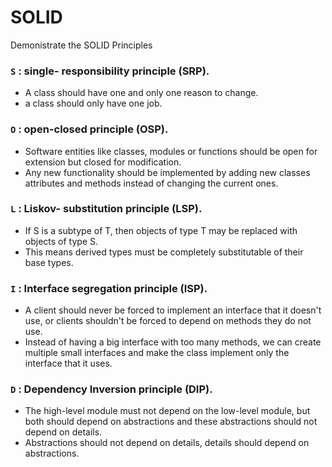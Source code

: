 # SOLID 
Demonistrate the SOLID Principles

### ` S ` : single- responsibility principle (SRP).
- A class should have one and only one reason to change.
- a class should only have one job.

### ` O ` : open-closed principle (OSP).
- Software entities like classes, modules or functions should be open for extension but closed for modification.
- Any new functionality should be implemented by adding new classes attributes and methods instead of changing the current ones.

### ` L ` : Liskov- substitution principle (LSP).
- If S is a subtype of T, then objects of type T may be replaced with objects of type S.
- This means derived types must be completely substitutable of their base types.

### ` I ` : Interface segregation principle (ISP).
- A client should never be forced to implement an interface that it doesn't use, or clients shouldn't be forced to depend on methods they do not use.
- Instead of having a big interface with too many methods, we can create multiple small interfaces and make the class implement only the interface that it uses.

### ` D ` : Dependency Inversion principle (DIP).
- The high-level module must not depend on the low-level module, but both should depend on abstractions and these abstractions should not depend on details. 
- Abstractions should not depend on details, details should depend on abstractions.

